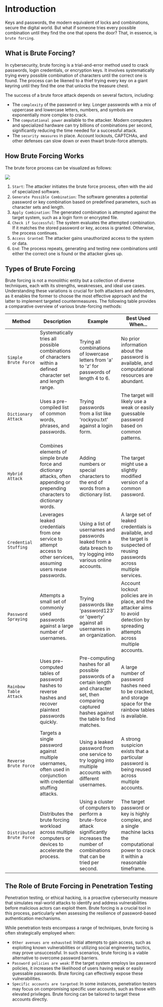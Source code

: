 # Introduction

Keys and passwords, the modern equivalent of locks and combinations, secure the digital world. But what if someone tries every possible combination until they find the one that opens the door? That, in essence, is `brute forcing`.

## What is Brute Forcing?

In cybersecurity, brute forcing is a trial-and-error method used to crack passwords, login credentials, or encryption keys. It involves systematically trying every possible combination of characters until the correct one is found. The process can be likened to a thief trying every key on a giant keyring until they find the one that unlocks the treasure chest.

The success of a brute force attack depends on several factors, including:

- The `complexity` of the password or key. Longer passwords with a mix of uppercase and lowercase letters, numbers, and symbols are exponentially more complex to crack.
- The `computational power` available to the attacker. Modern computers and specialized hardware can try billions of combinations per second, significantly reducing the time needed for a successful attack.
- The `security measures` in place. Account lockouts, CAPTCHAs, and other defenses can slow down or even thwart brute-force attempts.

## How Brute Forcing Works

The brute force process can be visualized as follows:

![](https://academy.hackthebox.com/storage/modules/57/1n.png)

1. `Start`: The attacker initiates the brute force process, often with the aid of specialized software.
2. `Generate Possible Combination`: The software generates a potential password or key combination based on predefined parameters, such as character sets and length.
3. `Apply Combination`: The generated combination is attempted against the target system, such as a login form or encrypted file.
4. `Check if Successful`: The system evaluates the attempted combination. If it matches the stored password or key, access is granted. Otherwise, the process continues.
5. `Access Granted`: The attacker gains unauthorized access to the system or data.
6. `End`: The process repeats, generating and testing new combinations until either the correct one is found or the attacker gives up.

## Types of Brute Forcing

Brute forcing is not a monolithic entity but a collection of diverse techniques, each with its strengths, weaknesses, and ideal use cases. Understanding these variations is crucial for both attackers and defenders, as it enables the former to choose the most effective approach and the latter to implement targeted countermeasures. The following table provides a comparative overview of various brute-forcing methods:

| Method | Description | Example | Best Used When... |
| --- | --- | --- | --- |
| `Simple Brute Force` | Systematically tries all possible combinations of characters within a defined character set and length range. | Trying all combinations of lowercase letters from 'a' to 'z' for passwords of length 4 to 6. | No prior information about the password is available, and computational resources are abundant. |
| `Dictionary Attack` | Uses a pre-compiled list of common words, phrases, and passwords. | Trying passwords from a list like 'rockyou.txt' against a login form. | The target will likely use a weak or easily guessable password based on common patterns. |
| `Hybrid Attack` | Combines elements of simple brute force and dictionary attacks, often appending or prepending characters to dictionary words. | Adding numbers or special characters to the end of words from a dictionary list. | The target might use a slightly modified version of a common password. |
| `Credential Stuffing` | Leverages leaked credentials from one service to attempt access to other services, assuming users reuse passwords. | Using a list of usernames and passwords leaked from a data breach to try logging into various online accounts. | A large set of leaked credentials is available, and the target is suspected of reusing passwords across multiple services. |
| `Password Spraying` | Attempts a small set of commonly used passwords against a large number of usernames. | Trying passwords like 'password123' or 'qwerty' against all usernames in an organization. | Account lockout policies are in place, and the attacker aims to avoid detection by spreading attempts across multiple accounts. |
| `Rainbow Table Attack` | Uses pre-computed tables of password hashes to reverse hashes and recover plaintext passwords quickly. | Pre-computing hashes for all possible passwords of a certain length and character set, then comparing captured hashes against the table to find matches. | A large number of password hashes need to be cracked, and storage space for the rainbow tables is available. |
| `Reverse Brute Force` | Targets a single password against multiple usernames, often used in conjunction with credential stuffing attacks. | Using a leaked password from one service to try logging into multiple accounts with different usernames. | A strong suspicion exists that a particular password is being reused across multiple accounts. |
| `Distributed Brute Force` | Distributes the brute forcing workload across multiple computers or devices to accelerate the process. | Using a cluster of computers to perform a brute-force attack significantly increases the number of combinations that can be tried per second. | The target password or key is highly complex, and a single machine lacks the computational power to crack it within a reasonable timeframe. |

## The Role of Brute Forcing in Penetration Testing

Penetration testing, or ethical hacking, is a proactive cybersecurity measure that simulates real-world attacks to identify and address vulnerabilities before malicious actors can exploit them. Brute forcing is a crucial tool in this process, particularly when assessing the resilience of password-based authentication mechanisms.

While penetration tests encompass a range of techniques, brute forcing is often strategically employed when:

- `Other avenues are exhausted`: Initial attempts to gain access, such as exploiting known vulnerabilities or utilizing social engineering tactics, may prove unsuccessful. In such scenarios, brute forcing is a viable alternative to overcome password barriers.
- `Password policies are weak`: If the target system employs lax password policies, it increases the likelihood of users having weak or easily guessable passwords. Brute forcing can effectively expose these vulnerabilities.
- `Specific accounts are targeted`: In some instances, penetration testers may focus on compromising specific user accounts, such as those with elevated privileges. Brute forcing can be tailored to target these accounts directly.